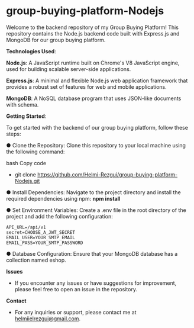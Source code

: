 # group-buying-platform-Nodejs
Welcome to the backend repository of my Group Buying Platform! This repository contains the Node.js backend code built with Express.js and MongoDB for our group buying platform.

**Technologies Used**:

**Node.js**: A JavaScript runtime built on Chrome's V8 JavaScript engine, used for building scalable server-side applications.

**Express.js**: A minimal and flexible Node.js web application framework that provides a robust set of features for web and mobile applications.

**MongoDB**: A NoSQL database program that uses JSON-like documents with schema.

**Getting Started**:

To get started with the backend of our group buying platform, follow these steps:

● Clone the Repository: Clone this repository to your local machine using the following command:

bash
Copy code
* git clone https://github.com/Helmi-Rezgui/group-buying-platform-Nodejs.git
  
● Install Dependencies: Navigate to the project directory and install the required dependencies using npm:
**npm install**
  
● Set Environment Variables: Create a .env file in the root directory of the project and add the following configuration:
```
API_URL=/api/v1
secret=CHOOSE_A_JWT_SECRET
EMAIL_USER=YOUR_SMTP_EMAIL
EMAIL_PASS=YOUR_SMTP_PASSWORD
```
● Database Configuration: Ensure that your MongoDB database has a collection named eshop.

**Issues**
* If you encounter any issues or have suggestions for improvement, please feel free to open an issue in the repository.


**Contact**
* For any inquiries or support, please contact me at helmiielrezgui@gmail.com.
